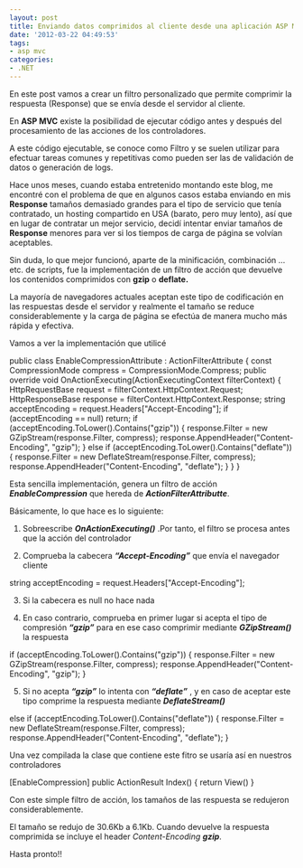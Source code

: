 ```yaml
---
layout: post
title: Enviando datos comprimidos al cliente desde una aplicación ASP MVC
date: '2012-03-22 04:49:53'
tags:
- asp mvc
categories:
- .NET
---
```


En este post vamos a crear un filtro personalizado que permite comprimir la respuesta (Response) que se envía desde el servidor al cliente.

En **ASP MVC** existe la posibilidad de ejecutar código antes y después del procesamiento de las acciones de los controladores.

A este código ejecutable, se conoce como Filtro y se suelen utilizar para efectuar tareas comunes y repetitivas como pueden ser las de validación de datos o generación de logs.

Hace unos meses, cuando estaba entretenido montando este blog, me encontré con el problema de que en algunos casos estaba enviando en mis **Response** tamaños demasiado grandes para el tipo de servicio que tenía contratado, un hosting compartido en USA (barato, pero muy lento), así que en lugar de contratar un mejor servicio, decidí intentar enviar tamaños de **Response** menores para ver si los tiempos de carga de página se volvían aceptables.

Sin duda, lo que mejor funcionó, aparte de la minificación, combinación …etc. de scripts, fue la implementación de un filtro de acción que devuelve los contenidos comprimidos con **gzip** o **deflate.**

La mayoría de navegadores actuales aceptan este tipo de codificación en las respuestas desde el servidor y realmente el tamaño se reduce considerablemente y la carga de página se efectúa de manera mucho más rápida y efectiva.

Vamos a ver la implementación que utilicé

 public class EnableCompressionAttribute : ActionFilterAttribute { const CompressionMode compress = CompressionMode.Compress; public override void OnActionExecuting(ActionExecutingContext filterContext) { HttpRequestBase request = filterContext.HttpContext.Request; HttpResponseBase response = filterContext.HttpContext.Response; string acceptEncoding = request.Headers["Accept-Encoding"]; if (acceptEncoding == null) return; if (acceptEncoding.ToLower().Contains("gzip")) { response.Filter = new GZipStream(response.Filter, compress); response.AppendHeader("Content-Encoding", "gzip"); } else if (acceptEncoding.ToLower().Contains("deflate")) { response.Filter = new DeflateStream(response.Filter, compress); response.AppendHeader("Content-Encoding", "deflate"); } } }

Esta sencilla implementación, genera un filtro de acción ***EnableCompression*** que hereda de ***ActionFilterAttributte***.

Básicamente, lo que hace es lo siguiente:

1) Sobreescribe ***OnActionExecuting()*** .Por tanto, el filtro se procesa antes que la acción del controlador

2) Comprueba la cabecera ***“Accept-Encoding”*** que envía el navegador cliente

string acceptEncoding = request.Headers["Accept-Encoding"];

3) Si la cabecera es null no hace nada

4) En caso contrario, comprueba en primer lugar si acepta el tipo de compresión ***“gzip”*** para en ese caso comprimir mediante ***GZipStream()*** la respuesta

 if (acceptEncoding.ToLower().Contains("gzip")) { response.Filter = new GZipStream(response.Filter, compress); response.AppendHeader("Content-Encoding", "gzip"); }

5) Si no acepta ***“gzip”*** lo intenta con ***“deflate”*** , y en caso de aceptar este tipo comprime la respuesta mediante ***DeflateStream()***

 else if (acceptEncoding.ToLower().Contains("deflate")) { response.Filter = new DeflateStream(response.Filter, compress); response.AppendHeader("Content-Encoding", "deflate"); }

Una vez compilada la clase que contiene este fitro se usaría así en nuestros controladores

[EnableCompression] public ActionResult Index() { return View() }

Con este simple filtro de acción, los tamaños de las respuesta se redujeron considerablemente.

El tamaño se redujo de 30.6Kb a 6.1Kb. Cuando devuelve la respuesta comprimida se incluye el header *Content-Encoding* ***gzip***.

Hasta pronto!!


